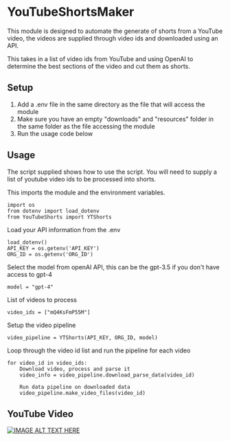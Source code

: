 # YouTubeShortsMaker

This module is designed to automate the generate of shorts from a YouTube video, the videos are supplied through video ids and downloaded using an API.

This takes in a list of video ids from YouTube and using OpenAI to determine the best sections of the video and cut them as shorts.

## Setup
1. Add a .env file in the same directory as the file that will access the module
2. Make sure you have an empty "downloads" and "resources" folder in the same folder as the file accessing the module
3. Run the usage code below

## Usage
The script supplied shows how to use the script. You will need to supply a list of youtube video ids to be processed into shorts.

This imports the module and the environment variables.
```
import os
from dotenv import load_dotenv
from YouTubeShorts import YTShorts
```

Load your API information from the .env
```
load_dotenv()
API_KEY = os.getenv('API_KEY')
ORG_ID = os.getenv('ORG_ID')
```

Select the model from openAI API, this can be the gpt-3.5 if you don't have access to gpt-4
```
model = "gpt-4"
```

List of videos to process 
```
video_ids = ["mQ4KsFmP55M"]
```

Setup the video pipeline
```
video_pipeline = YTShorts(API_KEY, ORG_ID, model)
```

Loop through the video id list and run the pipeline for each video
```
for video_id in video_ids:
	Download video, process and parse it
	video_info = video_pipeline.download_parse_data(video_id)

	Run data pipeline on downloaded data
	video_pipeline.make_video_files(video_id)
```

## YouTube Video
[![IMAGE ALT TEXT HERE](https://img.youtube.com/vi/citP-03eFg8/0.jpg)](https://www.youtube.com/watch?v=citP-03eFg8)
